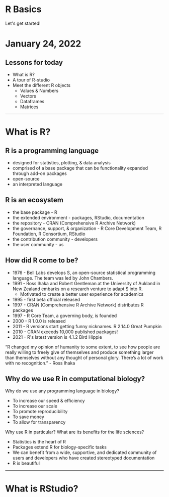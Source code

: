 
# R Basics

Let's get started!

# January 24, 2022

## Lessons for today

 - What is R?
 - A tour of R-studio
 - Meet the different R objects
   - Values & Numbers
   - Vectors
   - Dataframes
   - Matrices

-----


# What is R?



## R is a programming language
 * designed for statistics, plotting, & data analysis
 * comprised of a base package that can be functionality expanded through add-on packages
 * open-source
 * an interpreted language

## R is an ecosystem
 * the base package - R
 * the extended environment - packages, RStudio, documentation
 * the repository - CRAN (Comprehensive R Archive Network)
 * the governance, support, & organization - R Core Development Team, R Foundation, R Consortium, RStudio
 * the contribution community - developers
 * the user community - us



## How did R come to be?

  * 1976 - Bell Labs develops S, an open-source statistical programming language. The team was led by John Chambers.
  * 1991 - Ross Ihaka and Robert Gentleman at the University of Aukland in New Zealand embarks on a research venture to adapt S into R. 
    * Motivated to create a better user experience for academics
  * 1995 - first beta official released
  * 1997 - CRAN (Comprehensive R Archive Network) distributes R packages
  * 1997 - R Core Team, a governing body, is founded
  * 2000 - R 1.0.0 is released 
  * 2011 - R versions start getting funny nicknames. R 2.14.0 Great Pumpkin
  * 2010 - CRAN exceeds 10,000 published packages!
  * 2021 - R's latest version is 4.1.2 Bird Hippie



“R changed my opinion of humanity to some extent, to see how people are really willing to freely give of themselves and produce something larger than themselves without any thought of personal glory. There’s a lot of work with no recognition.” - Ross Ihaka

## Why do we use R in computational biology?

Why do we use any programming language in biology? 
  * To increase our speed & efficiency
  * To increase our scale
  * To promote reproducibility
  * To save money
  * To allow for transparency

Why use R in particular? What are its benefits for the life sciences?
  * Statistics is the heart of R
  * Packages extend R for biology-specific tasks
  * We can benefit from a wide, supportive, and dedicated community of users and developers who have created stereotyped documentation
  * R is beautiful

-----

# What is RStudio?

